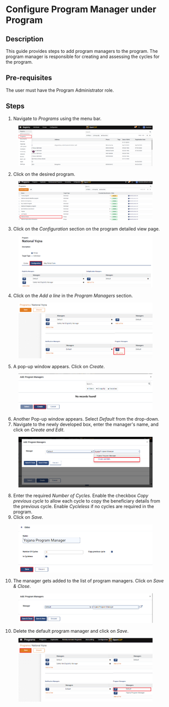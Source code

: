 # Configure Program Manager under Program

## Description

This guide provides steps to add program managers to the program. The program manager is responsible for creating and assessing the cycles for the program.

## Pre-requisites

The user must have the Program Administrator role.

## Steps

1. Navigate to _Programs_ using the menu bar.

<figure><img src="../../.gitbook/assets/home-page-openg2p (9).png" alt=""><figcaption></figcaption></figure>

2. Click on the desired program.

<figure><img src="../../.gitbook/assets/all-program-multiapproval (2).png" alt=""><figcaption></figcaption></figure>

3. Click on the _Configuration_ section on the program detailed view page.

<figure><img src="../../.gitbook/assets/configure-entitlement-voucher-configuration (4).png" alt=""><figcaption></figcaption></figure>

4. Click on the _Add a line_ in the _Program Managers_ section.

<figure><img src="../../.gitbook/assets/program-manager-addline (5).png" alt=""><figcaption></figcaption></figure>

5. A pop-up window appears. Click on _Create_.

<figure><img src="../../.gitbook/assets/program-manager-create (1).png" alt=""><figcaption></figcaption></figure>

6. Another Pop-up window appears. Select _Default_ from the drop-down.
7. Navigate to the newly developed box, enter the manager's name, and click on _Create and Edit_.

<figure><img src="../../.gitbook/assets/program-mananger-create-edit.png" alt=""><figcaption></figcaption></figure>

8. Enter the required _Number of Cycles._ Enable the checkbox _Copy previous cycle_ to allow each cycle to copy the beneficiary details from the previous cycle. Enable _Cycleless_ if no cycles are required in the program.
9. Click on _Save._

<figure><img src="../../.gitbook/assets/program-manager-save.png" alt=""><figcaption></figcaption></figure>

10. The manager gets added to the list of program managers. Click on _Save & Close_.

<figure><img src="../../.gitbook/assets/program-mamager-save-close.png" alt=""><figcaption></figcaption></figure>

10. Delete the default program manager and click on _Save_.

<figure><img src="../../.gitbook/assets/program-manager-default (1).png" alt=""><figcaption></figcaption></figure>
